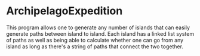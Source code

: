 # ArchipelagoExpedition
This program allows one to generate any number of islands that can easily generate paths between island to island. Each island has a linked list system of paths as well as being able to calculate whether one can go from any island as long as there's a string of paths that connect the two together.
